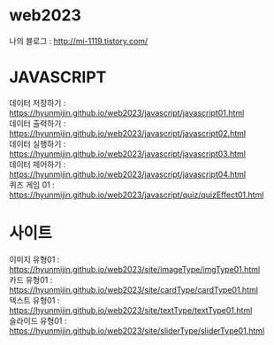 # web2023

나의 블로그 : http://mi-1119.tistory.com/

# JAVASCRIPT
데이터 저장하기 : https://hyunmijin.github.io/web2023/javascript/javascript01.html   
데이터 출력하기 : https://hyunmijin.github.io/web2023/javascript/javascript02.html   
데이터 실행하기 : https://hyunmijin.github.io/web2023/javascript/javascript03.html   
데이터 제어하기 : https://hyunmijin.github.io/web2023/javascript/javascript04.html   
퀴즈 게임 01 : https://hyunmijin.github.io/web2023/javascript/quiz/quizEffect01.html   

# 사이트
이미지 유형01 : https://hyunmijin.github.io/web2023/site/imageType/imgType01.html   
카드 유형01 : https://hyunmijin.github.io/web2023/site/cardType/cardType01.html   
텍스트 유형01 : https://hyunmijin.github.io/web2023/site/textType/textType01.html   
슬라이드 유형01 : https://hyunmijin.github.io/web2023/site/sliderType/sliderType01.html   
